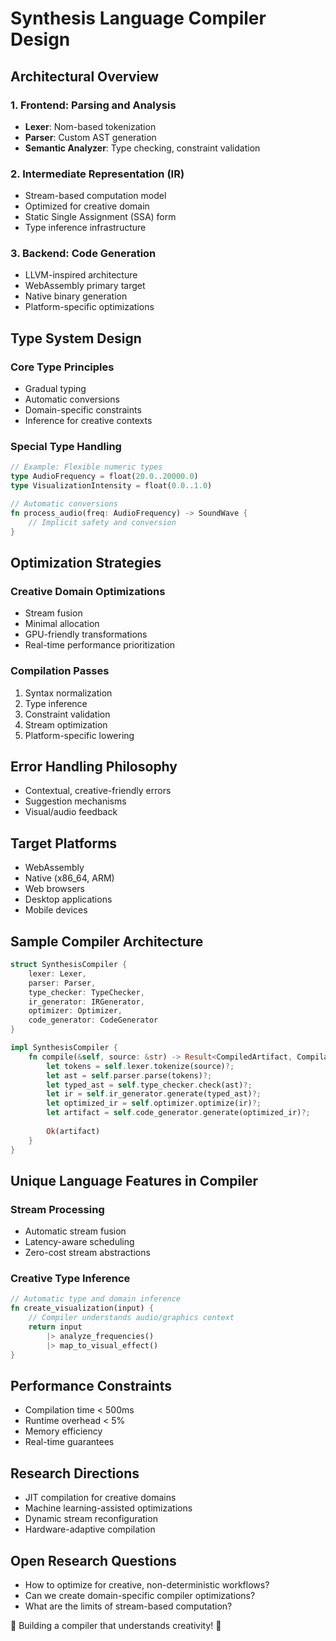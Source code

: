 # Synthesis Language Compiler Design

## Architectural Overview

### 1. Frontend: Parsing and Analysis
- **Lexer**: Nom-based tokenization
- **Parser**: Custom AST generation
- **Semantic Analyzer**: Type checking, constraint validation

### 2. Intermediate Representation (IR)
- Stream-based computation model
- Optimized for creative domain
- Static Single Assignment (SSA) form
- Type inference infrastructure

### 3. Backend: Code Generation
- LLVM-inspired architecture
- WebAssembly primary target
- Native binary generation
- Platform-specific optimizations

## Type System Design

### Core Type Principles
- Gradual typing
- Automatic conversions
- Domain-specific constraints
- Inference for creative contexts

### Special Type Handling
```rust
// Example: Flexible numeric types
type AudioFrequency = float(20.0..20000.0)
type VisualizationIntensity = float(0.0..1.0)

// Automatic conversions
fn process_audio(freq: AudioFrequency) -> SoundWave {
    // Implicit safety and conversion
}
```

## Optimization Strategies

### Creative Domain Optimizations
- Stream fusion
- Minimal allocation
- GPU-friendly transformations
- Real-time performance prioritization

### Compilation Passes
1. Syntax normalization
2. Type inference
3. Constraint validation
4. Stream optimization
5. Platform-specific lowering

## Error Handling Philosophy
- Contextual, creative-friendly errors
- Suggestion mechanisms
- Visual/audio feedback

## Target Platforms
- WebAssembly
- Native (x86_64, ARM)
- Web browsers
- Desktop applications
- Mobile devices

## Sample Compiler Architecture

```rust
struct SynthesisCompiler {
    lexer: Lexer,
    parser: Parser,
    type_checker: TypeChecker,
    ir_generator: IRGenerator,
    optimizer: Optimizer,
    code_generator: CodeGenerator
}

impl SynthesisCompiler {
    fn compile(&self, source: &str) -> Result<CompiledArtifact, CompilationError> {
        let tokens = self.lexer.tokenize(source)?;
        let ast = self.parser.parse(tokens)?;
        let typed_ast = self.type_checker.check(ast)?;
        let ir = self.ir_generator.generate(typed_ast)?;
        let optimized_ir = self.optimizer.optimize(ir)?;
        let artifact = self.code_generator.generate(optimized_ir)?;
        
        Ok(artifact)
    }
}
```

## Unique Language Features in Compiler

### Stream Processing
- Automatic stream fusion
- Latency-aware scheduling
- Zero-cost stream abstractions

### Creative Type Inference
```rust
// Automatic type and domain inference
fn create_visualization(input) {
    // Compiler understands audio/graphics context
    return input 
        |> analyze_frequencies() 
        |> map_to_visual_effect()
}
```

## Performance Constraints
- Compilation time < 500ms
- Runtime overhead < 5%
- Memory efficiency
- Real-time guarantees

## Research Directions
- JIT compilation for creative domains
- Machine learning-assisted optimizations
- Dynamic stream reconfiguration
- Hardware-adaptive compilation

## Open Research Questions
- How to optimize for creative, non-deterministic workflows?
- Can we create domain-specific compiler optimizations?
- What are the limits of stream-based computation?

🚀 Building a compiler that understands creativity! 🎨